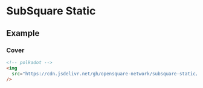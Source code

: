 # SubSquare Static

## Example

### Cover

```html
<!-- polkadot -->
<img
  src="https://cdn.jsdelivr.net/gh/opensquare-network/subsquare-static/covers/polkadot.jpg"
/>
```
